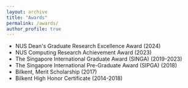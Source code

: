 ```yaml
---
layout: archive
title: "Awards"
permalink: /awards/
author_profile: true
---
```

* NUS Dean's Graduate Research Excellence Award (2024)
* NUS Computing Research Achievement Award (2023)
* The Singapore International Graduate Award (SINGA) (2019-2023)
* The Singapore International Pre-Graduate Award (SIPGA) (2018)
* Bilkent, Merit Scholarship (2017)
* Bilkent High Honor Certificate (2014-2018)
